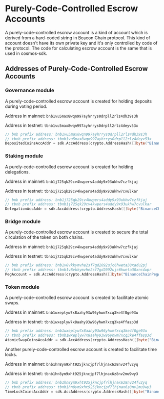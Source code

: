 # Purely-Code-Controlled Escrow Accounts
A purely-code-controlled escrow account is a kind of account which is derived from a hard-coded string in Beacon Chain protocol. This kind of account doesn't have its own private key and it's only controlled by code of the protocol. The code for calculating escrow account is the same that is used in cosmos-sdk.

## Addresses of Purely-Code-Controlled Escrow Accounts

### Governance module
A purely-code-controlled escrow account is created for holding deposits during voting period.

Address in mainnet: `bnb1vu5max8wqn997ayhrrys0drpll2rlz4dh39s3h`

Address in testnet: `tbnb1vu5max8wqn997ayhrrys0drpll2rlz4deyv53x`
```go
// bnb prefix address: bnb1vu5max8wqn997ayhrrys0drpll2rlz4dh39s3h
// tbnb prefix address: tbnb1vu5max8wqn997ayhrrys0drpll2rlz4deyv53x
DepositedCoinsAccAddr = sdk.AccAddress(crypto.AddressHash([]byte("BinanceChainDepositedCoins")))
```

### Staking module
A purely-code-controlled escrow account is created for holding delegations.

Address in mainnet: `bnb1j725qk29cv4kwpers4addy9x93ukhw7czfkjaj`

Address in testnet: `tbnb1j725qk29cv4kwpers4addy9x93ukhw7cvulkar`
```go
// bnb prefix address: bnb1j725qk29cv4kwpers4addy9x93ukhw7czfkjaj
// tbnb prefix address: tbnb1j725qk29cv4kwpers4addy9x93ukhw7cvulkar
DelegationAccAddr = sdk.AccAddress(crypto.AddressHash([]byte("BinanceChainStakeDelegation")))
```

### Bridge module
A purely-code-controlled escrow account is created to secure the total circulation of the token on both chains.

Address in mainnet: `bnb1j725qk29cv4kwpers4addy9x93ukhw7czfkjaj`

Address in testnet: `tbnb1j725qk29cv4kwpers4addy9x93ukhw7cvulkar`
```go
// bnb prefix address: bnb1v8vkkymvhe2sf7gd2092ujc6hweta38xadu2pj
// tbnb prefix address: tbnb1v8vkkymvhe2sf7gd2092ujc6hweta38xnc4wpr
PegAccount = sdk.AccAddress(crypto.AddressHash([]byte("BinanceChainPegAccount")))
```

### Token module
A purely-code-controlled escrow account is created to facilitate atomic swaps.

Address in mainnet: `bnb1wxeplyw7x8aahy93w96yhwm7xcq3ke4f8ge93u`

Address in testnet: `tbnb1wxeplyw7x8aahy93w96yhwm7xcq3ke4ffasp3d`
```go
// bnb prefix address: bnb1wxeplyw7x8aahy93w96yhwm7xcq3ke4f8ge93u
// tbnb prefix address: tbnb1wxeplyw7x8aahy93w96yhwm7xcq3ke4ffasp3d
AtomicSwapCoinsAccAddr = sdk.AccAddress(crypto.AddressHash([]byte("BinanceChainAtomicSwapCoins")))
```

Another purely-code-controlled escrow account is created to facilitate time locks.

Address in mainnet: `bnb1hn8ym9xht925jkncjpf7lhjnax6z8nv24fv2yq`

Address in testnet: `tbnb1hn8ym9xht925jkncjpf7lhjnax6z8nv2mu9wy3`
```go
// bnb prefix address: bnb1hn8ym9xht925jkncjpf7lhjnax6z8nv24fv2yq
// tbnb prefix address: tbnb1hn8ym9xht925jkncjpf7lhjnax6z8nv2mu9wy3
TimeLockCoinsAccAddr = sdk.AccAddress(crypto.AddressHash([]byte("BinanceChainTimeLockCoins")))
```